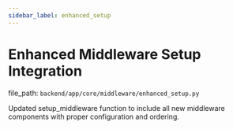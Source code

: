 ```yaml
---
sidebar_label: enhanced_setup
---
```


# Enhanced Middleware Setup Integration

  file_path: `backend/app/core/middleware/enhanced_setup.py`

Updated setup_middleware function to include all new middleware components
with proper configuration and ordering.
